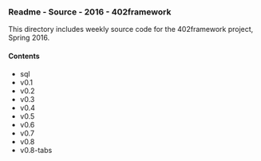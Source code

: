 ### Readme - Source - 2016 - 402framework

This directory includes weekly source code for the 402framework project, Spring 2016.

#### Contents
* sql
* v0.1
* v0.2
* v0.3
* v0.4
* v0.5
* v0.6
* v0.7
* v0.8
* v0.8-tabs
